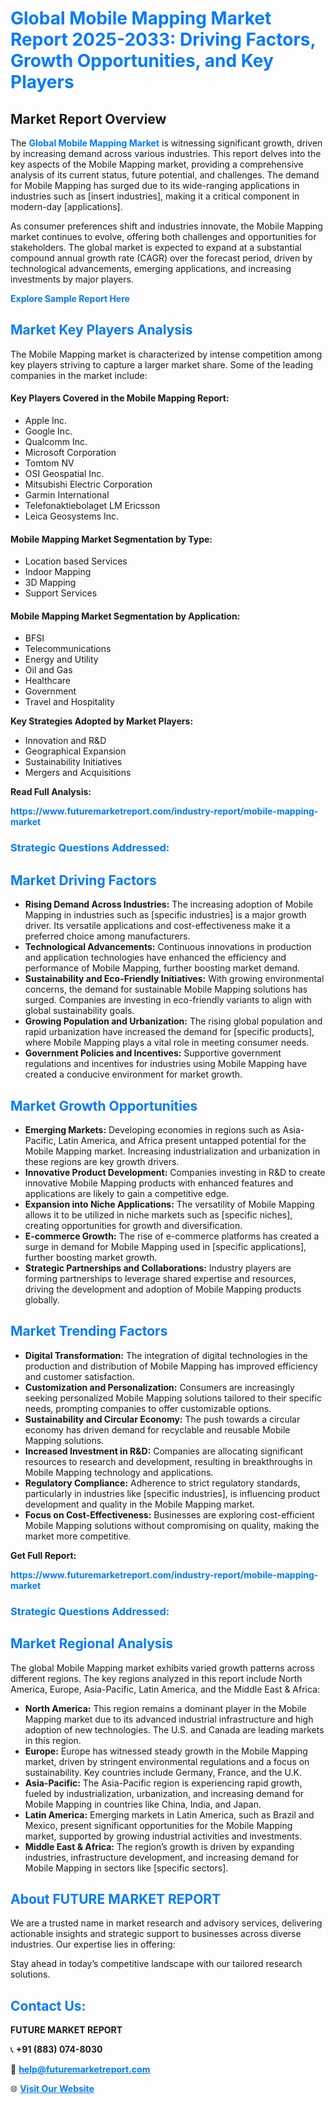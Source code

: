 <h1 style="color: #007BFF;">Global Mobile Mapping Market Report 2025-2033: Driving Factors, Growth Opportunities, and Key Players</h1>

<section id="overview">
<h2>Market Report Overview</h2>
<p>The <a href="https://www.futuremarketreport.com/industry-report/mobile-mapping-market" style="color: #007BFF; text-decoration: none;"><strong>Global Mobile Mapping Market</strong></a> is witnessing significant growth, driven by increasing demand across various industries. This report delves into the key aspects of the Mobile Mapping market, providing a comprehensive analysis of its current status, future potential, and challenges. The demand for Mobile Mapping has surged due to its wide-ranging applications in industries such as [insert industries], making it a critical component in modern-day [applications].</p>
<p>As consumer preferences shift and industries innovate, the Mobile Mapping market continues to evolve, offering both challenges and opportunities for stakeholders. The global market is expected to expand at a substantial compound annual growth rate (CAGR) over the forecast period, driven by technological advancements, emerging applications, and increasing investments by major players.</p>
</section>

<section id="overview">
<p><a href="https://www.futuremarketreport.com/request-sample/reportId=102209" style="color: #007BFF; text-decoration: none;"><strong>Explore Sample Report Here</strong></a></p>
</section>

<section id="key-players">
<h2 style="color: #007BFF;">Market Key Players Analysis</h2>
<p>The Mobile Mapping market is characterized by intense competition among key players striving to capture a larger market share. Some of the leading companies in the market include:</p>
<h4>Key Players Covered in the Mobile Mapping Report:</h4>
<ul><li>Apple Inc.</li><li>Google Inc.</li><li>Qualcomm Inc.</li><li>Microsoft Corporation</li><li>Tomtom NV</li><li>OSI Geospatial Inc.</li><li>Mitsubishi Electric Corporation</li><li>Garmin International</li><li>Telefonaktiebolaget LM Ericsson</li><li>Leica Geosystems Inc.</li></ul>
<h4>Mobile Mapping Market Segmentation by Type:</h4>
<ul><li>Location based Services</li><li>Indoor Mapping</li><li>3D Mapping</li><li>Support Services</li></ul>

<h4>Mobile Mapping Market Segmentation by Application:</h4>
<ul><li>BFSI</li><li>Telecommunications</li><li>Energy and Utility</li><li>Oil and Gas</li><li>Healthcare</li><li>Government</li><li>Travel and Hospitality</li></ul>
<p><strong>Key Strategies Adopted by Market Players:</strong></p>
<ul>
<li>Innovation and R&D</li>
<li>Geographical Expansion</li>
<li>Sustainability Initiatives</li>
<li>Mergers and Acquisitions</li>
</ul>
</section>

<section>
<p><strong>Read Full Analysis: </strong></p><a href="https://www.futuremarketreport.com/industry-report/mobile-mapping-market" style="color: #007BFF; text-decoration: none;"><strong>https://www.futuremarketreport.com/industry-report/mobile-mapping-market</strong></a>
<h3 style="color: #007BFF;">Strategic Questions Addressed:</h3>
</section>

<section id="driving-factors">
<h2 style="color: #007BFF;">Market Driving Factors</h2>
<ul>
<li><strong>Rising Demand Across Industries:</strong> The increasing adoption of Mobile Mapping in industries such as [specific industries] is a major growth driver. Its versatile applications and cost-effectiveness make it a preferred choice among manufacturers.</li>
<li><strong>Technological Advancements:</strong> Continuous innovations in production and application technologies have enhanced the efficiency and performance of Mobile Mapping, further boosting market demand.</li>
<li><strong>Sustainability and Eco-Friendly Initiatives:</strong> With growing environmental concerns, the demand for sustainable Mobile Mapping solutions has surged. Companies are investing in eco-friendly variants to align with global sustainability goals.</li>
<li><strong>Growing Population and Urbanization:</strong> The rising global population and rapid urbanization have increased the demand for [specific products], where Mobile Mapping plays a vital role in meeting consumer needs.</li>
<li><strong>Government Policies and Incentives:</strong> Supportive government regulations and incentives for industries using Mobile Mapping have created a conducive environment for market growth.</li>
</ul>
</section>

<section id="growth-opportunities">
<h2 style="color: #007BFF;">Market Growth Opportunities</h2>
<ul>
<li><strong>Emerging Markets:</strong> Developing economies in regions such as Asia-Pacific, Latin America, and Africa present untapped potential for the Mobile Mapping market. Increasing industrialization and urbanization in these regions are key growth drivers.</li>
<li><strong>Innovative Product Development:</strong> Companies investing in R&D to create innovative Mobile Mapping products with enhanced features and applications are likely to gain a competitive edge.</li>
<li><strong>Expansion into Niche Applications:</strong> The versatility of Mobile Mapping allows it to be utilized in niche markets such as [specific niches], creating opportunities for growth and diversification.</li>
<li><strong>E-commerce Growth:</strong> The rise of e-commerce platforms has created a surge in demand for Mobile Mapping used in [specific applications], further boosting market growth.</li>
<li><strong>Strategic Partnerships and Collaborations:</strong> Industry players are forming partnerships to leverage shared expertise and resources, driving the development and adoption of Mobile Mapping products globally.</li>
</ul>
</section>

<section id="trending-factors">
<h2 style="color: #007BFF;">Market Trending Factors</h2>
<ul>
<li><strong>Digital Transformation:</strong> The integration of digital technologies in the production and distribution of Mobile Mapping has improved efficiency and customer satisfaction.</li>
<li><strong>Customization and Personalization:</strong> Consumers are increasingly seeking personalized Mobile Mapping solutions tailored to their specific needs, prompting companies to offer customizable options.</li>
<li><strong>Sustainability and Circular Economy:</strong> The push towards a circular economy has driven demand for recyclable and reusable Mobile Mapping solutions.</li>
<li><strong>Increased Investment in R&D:</strong> Companies are allocating significant resources to research and development, resulting in breakthroughs in Mobile Mapping technology and applications.</li>
<li><strong>Regulatory Compliance:</strong> Adherence to strict regulatory standards, particularly in industries like [specific industries], is influencing product development and quality in the Mobile Mapping market.</li>
<li><strong>Focus on Cost-Effectiveness:</strong> Businesses are exploring cost-efficient Mobile Mapping solutions without compromising on quality, making the market more competitive.</li>
</ul>
</section>

<section>
<p><strong>Get Full Report: </strong></p><a href="https://www.futuremarketreport.com/industry-report/mobile-mapping-market" style="color: #007BFF; text-decoration: none;"><strong>https://www.futuremarketreport.com/industry-report/mobile-mapping-market</strong></a>
<h3 style="color: #007BFF;">Strategic Questions Addressed:</h3>
</section>


<section id="regional-analysis">
<h2 style="color: #007BFF;">Market Regional Analysis</h2>
<p>The global Mobile Mapping market exhibits varied growth patterns across different regions. The key regions analyzed in this report include North America, Europe, Asia-Pacific, Latin America, and the Middle East & Africa:</p>
<ul>
<li><strong>North America:</strong> This region remains a dominant player in the Mobile Mapping market due to its advanced industrial infrastructure and high adoption of new technologies. The U.S. and Canada are leading markets in this region.</li>
<li><strong>Europe:</strong> Europe has witnessed steady growth in the Mobile Mapping market, driven by stringent environmental regulations and a focus on sustainability. Key countries include Germany, France, and the U.K.</li>
<li><strong>Asia-Pacific:</strong> The Asia-Pacific region is experiencing rapid growth, fueled by industrialization, urbanization, and increasing demand for Mobile Mapping in countries like China, India, and Japan.</li>
<li><strong>Latin America:</strong> Emerging markets in Latin America, such as Brazil and Mexico, present significant opportunities for the Mobile Mapping market, supported by growing industrial activities and investments.</li>
<li><strong>Middle East & Africa:</strong> The region’s growth is driven by expanding industries, infrastructure development, and increasing demand for Mobile Mapping in sectors like [specific sectors].</li>
</ul>
</section>

<footer>
<h2 style="color: #007BFF;">About FUTURE MARKET REPORT</h2>
<p>We are a trusted name in market research and advisory services, delivering actionable insights and strategic support to businesses across diverse industries. Our expertise lies in offering:</p>

<p>Stay ahead in today’s competitive landscape with our tailored research solutions.</p>

<h2 style="color: #007BFF;">Contact Us:</h2>
<p><strong>FUTURE MARKET REPORT</strong></p>
<p>📞 <strong>+91 (883) 074-8030</strong></p>
<p>📧 <strong><a href="mailto:help@futuremarketreport.com" style="color: #007BFF;">help@futuremarketreport.com</a></strong></p>
<p>🌐 <strong><a href="https://www.futuremarketreport.com/" style="color: #007BFF;">Visit Our Website</a></strong></p>
</footer>